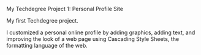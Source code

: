 My Techdegree Project 1: Personal Profile Site
 
My first Techdegree project. 
 
I customized a personal online profile by adding graphics, adding text, and improving the look of a web page using Cascading Style Sheets, the formatting language of the web. 
